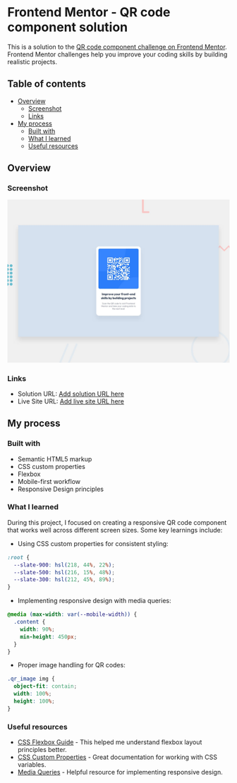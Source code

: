 # Frontend Mentor - QR code component solution

This is a solution to the [QR code component challenge on Frontend Mentor](https://www.frontendmentor.io/challenges/qr-code-component-iux_sIO_H). Frontend Mentor challenges help you improve your coding skills by building realistic projects.

## Table of contents

- [Overview](#overview)
  - [Screenshot](#screenshot)
  - [Links](#links)
- [My process](#my-process)
  - [Built with](#built-with)
  - [What I learned](#what-i-learned)
  - [Useful resources](#useful-resources)

## Overview

### Screenshot

![QR Code Component Preview](./images/preview.jpg)

### Links

- Solution URL: [Add solution URL here](https://your-solution-url.com)
- Live Site URL: [Add live site URL here](https://your-live-site-url.com)

## My process

### Built with

- Semantic HTML5 markup
- CSS custom properties
- Flexbox
- Mobile-first workflow
- Responsive Design principles

### What I learned

During this project, I focused on creating a responsive QR code component that works well across different screen sizes. Some key learnings include:

- Using CSS custom properties for consistent styling:

```css
:root {
  --slate-900: hsl(218, 44%, 22%);
  --slate-500: hsl(216, 15%, 48%);
  --slate-300: hsl(212, 45%, 89%);
}
```

- Implementing responsive design with media queries:

```css
@media (max-width: var(--mobile-width)) {
  .content {
    width: 90%;
    min-height: 450px;
  }
}
```

- Proper image handling for QR codes:

```css
.qr_image img {
  object-fit: contain;
  width: 100%;
  height: 100%;
}
```

### Useful resources

- [CSS Flexbox Guide](https://css-tricks.com/snippets/css/a-guide-to-flexbox/) - This helped me understand flexbox layout principles better.
- [CSS Custom Properties](https://developer.mozilla.org/en-US/docs/Web/CSS/Using_CSS_custom_properties) - Great documentation for working with CSS variables.
- [Media Queries](https://developer.mozilla.org/en-US/docs/Web/CSS/Media_Queries) - Helpful resource for implementing responsive design.
